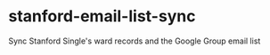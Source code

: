 stanford-email-list-sync
========================

Sync Stanford Single's ward records and the Google Group email list
